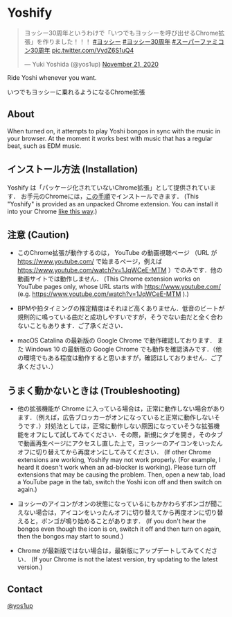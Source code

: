 # Yoshify

<blockquote class="twitter-tweet"><p lang="ja" dir="ltr">ヨッシー30周年というわけで「いつでもヨッシーを呼び出せるChrome拡張」を作りました！！！ <a href="https://twitter.com/hashtag/%E3%83%A8%E3%83%83%E3%82%B7%E3%83%BC?src=hash&amp;ref_src=twsrc%5Etfw">#ヨッシー</a> <a href="https://twitter.com/hashtag/%E3%83%A8%E3%83%83%E3%82%B7%E3%83%BC30%E5%91%A8%E5%B9%B4?src=hash&amp;ref_src=twsrc%5Etfw">#ヨッシー30周年</a> <a href="https://twitter.com/hashtag/%E3%82%B9%E3%83%BC%E3%83%91%E3%83%BC%E3%83%95%E3%82%A1%E3%83%9F%E3%82%B3%E3%83%B330%E5%91%A8%E5%B9%B4?src=hash&amp;ref_src=twsrc%5Etfw">#スーパーファミコン30周年</a> <a href="https://t.co/VydZ6S1uQ4">pic.twitter.com/VydZ6S1uQ4</a></p>&mdash; Yuki Yoshida (@yos1up) <a href="https://twitter.com/yos1up/status/1330063716956647424?ref_src=twsrc%5Etfw">November 21, 2020</a></blockquote> <script async src="https://platform.twitter.com/widgets.js" charset="utf-8"></script>

Ride Yoshi whenever you want. 

いつでもヨッシーに乗れるようになるChrome拡張


## About
When turned on, it attempts to play Yoshi bongos in sync with the music in your browser. At the moment it works best with music that has a regular beat, such as EDM music.

## インストール方法 (Installation)
Yoshify は「パッケージ化されていないChrome拡張」として提供されています． お手元のChromeには，[この手順](http://reviews.f-tools.net/Add-On/Jisaku-Tuika.html)でインストールできます． (This "Yoshify" is provided as an unpacked Chrome extension. You can install it into your Chrome [like this way](https://webkul.com/blog/how-to-install-the-unpacked-extension-in-chrome/).)

## 注意 (Caution)

- このChrome拡張が動作するのは， YouTube の動画視聴ページ （URL が https://www.youtube.com/ で始まるページ，例えば https://www.youtube.com/watch?v=1JqWCeE-MTM ）でのみです．他の動画サイトでは動作しません． (This Chrome extension works on YouTube pages only, whose URL starts with https://www.youtube.com/ (e.g. https://www.youtube.com/watch?v=1JqWCeE-MTM ).)

- BPMや拍タイミングの推定精度はそれほど高くありません．低音のビートが規則的に鳴っている曲だと成功しやすいですが，そうでない曲だと全く合わないこともあります．ご了承ください．

- macOS Catalina の最新版の Google Chrome で動作確認しております． また Windows 10 の最新版の Google Chrome でも動作を確認済みです．（他の環境でもある程度は動作すると思いますが，確認はしておりません．ご了承ください．）

## うまく動かないときは (Troubleshooting)

- 他の拡張機能が Chrome に入っている場合は，正常に動作しない場合があります．（例えば，広告ブロッカーがオンになっていると正常に動作しないそうです．）対処法としては，正常に動作しない原因になっていそうな拡張機能をオフにして試してみてください．その際，新規にタブを開き，そのタブで動画再生ページにアクセスし直した上で，ヨッシーのアイコンをいったんオフに切り替えてから再度オンにしてみてください． (If other Chrome extensions are working, Yoshify may not work properly. (For example, I heard it doesn't work when an ad-blocker is working). Please turn off extensions that may be causing the problem. Then, open a new tab, load a YouTube page in the tab, switch the Yoshi icon off and then switch on again.)

- ヨッシーのアイコンがオンの状態になっているにもかかわらずボンゴが聞こえない場合は，アイコンをいったんオフに切り替えてから再度オンに切り替えると，ボンゴが鳴り始めることがあります． (If you don't hear the bongos even though the icon is on, switch it off and then turn on again, then the bongos may start to sound.)

- Chrome が最新版ではない場合は，最新版にアップデートしてみてください． (If your Chrome is not the latest version, try updating to the latest version.)

## Contact

[@yos1up](https://twitter.com/yos1up)
